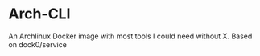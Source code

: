 # Arch-CLI

An Archlinux Docker image with most tools I could need without X.
Based on dock0/service
